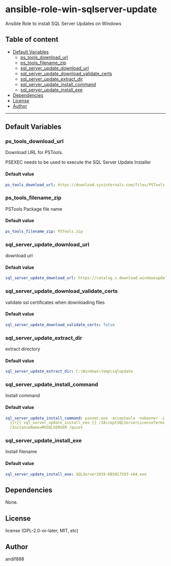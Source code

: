 # ansible-role-win-sqlserver-update

Ansible Role to install SQL Server Updates on Windows

## Table of content

- [Default Variables](#default-variables)
  - [ps_tools_download_url](#ps_tools_download_url)
  - [ps_tools_filename_zip](#ps_tools_filename_zip)
  - [sql_server_update_download_url](#sql_server_update_download_url)
  - [sql_server_update_download_validate_certs](#sql_server_update_download_validate_certs)
  - [sql_server_update_extract_dir](#sql_server_update_extract_dir)
  - [sql_server_update_install_command](#sql_server_update_install_command)
  - [sql_server_update_install_exe](#sql_server_update_install_exe)
- [Dependencies](#dependencies)
- [License](#license)
- [Author](#author)

---

## Default Variables

### ps_tools_download_url

Download URL for PSTools.

PSEXEC needs to be used to execute the SQL Server Update Installer

#### Default value

```YAML
ps_tools_download_url: https://download.sysinternals.com/files/PSTools.zip
```

### ps_tools_filename_zip

PSTools Package file name

#### Default value

```YAML
ps_tools_filename_zip: PSTools.zip
```

### sql_server_update_download_url

download url

#### Default value

```YAML
sql_server_update_download_url: https://catalog.s.download.windowsupdate.com/c/msdownload/update/software/updt/2022/09/sqlserver2019-kb5017593-x64_bd8ea599f044e3834b779bd99e8732a92ae869a8.exe
```

### sql_server_update_download_validate_certs

validate ssl certificates when downloading files

#### Default value

```YAML
sql_server_update_download_validate_certs: false
```

### sql_server_update_extract_dir

extract directory

#### Default value

```YAML
sql_server_update_extract_dir: C:\Windows\Temp\sqlupdate
```

### sql_server_update_install_command

Install command

#### Default value

```YAML
sql_server_update_install_command: psexec.exe -accepteula -nobanner -i 1 -s {{ sql_server_update_extract_dir
  }}\{{ sql_server_update_install_exe }} /IAcceptSQLServerLicenseTerms /Action=Patch
  /InstanceName=MSSQLSERVER /quiet
```

### sql_server_update_install_exe

Install filename

#### Default value

```YAML
sql_server_update_install_exe: SQLServer2019-KB5017593-x64.exe
```



## Dependencies

None.

## License

license (GPL-2.0-or-later, MIT, etc)

## Author

andif888
